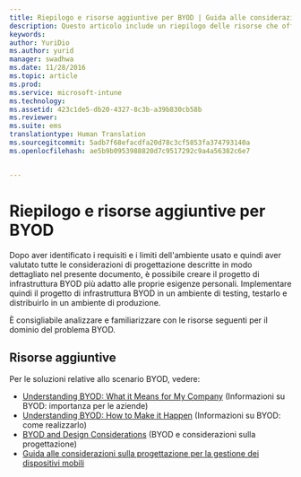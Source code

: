 ```yaml
---
title: Riepilogo e risorse aggiuntive per BYOD | Guida alle considerazioni sulla progettazione per BYOD
description: Questo articolo include un riepilogo delle risorse che offrono dettagli sulle soluzioni relative a uno scenario Bring Your Own Device (BYOD).
keywords: 
author: YuriDio
ms.author: yurid
manager: swadhwa
ms.date: 11/28/2016
ms.topic: article
ms.prod: 
ms.service: microsoft-intune
ms.technology: 
ms.assetid: 423c1de5-db20-4327-8c3b-a39b830cb58b
ms.reviewer: 
ms.suite: ems
translationtype: Human Translation
ms.sourcegitcommit: 5adb7f68efacdfa20d78c3cf5853fa374793140a
ms.openlocfilehash: ae5b9b0953988820d7c9517292c9a4a56382c6e7


---
```


# <a name="byod-summary-and-additional-resources"></a>Riepilogo e risorse aggiuntive per BYOD

Dopo aver identificato i requisiti e i limiti dell'ambiente usato e quindi aver valutato tutte le considerazioni di progettazione descritte in modo dettagliato nel presente documento, è possibile creare il progetto di infrastruttura BYOD più adatto alle proprie esigenze personali. Implementare quindi il progetto di infrastruttura BYOD in un ambiente di testing, testarlo e distribuirlo in un ambiente di produzione.

È consigliabile analizzare e familiarizzare con le risorse seguenti per il dominio del problema BYOD.

## <a name="additional-resources"></a>Risorse aggiuntive

Per le soluzioni relative allo scenario BYOD, vedere:

- [Understanding BYOD: What it Means for My Company](https://channel9.msdn.com/Shows/TechNet+Radio/TechNet-Radio-Part-1-Understanding-BYOD-What-it-Means-for-My-Company) (Informazioni su BYOD: importanza per le aziende)
- [Understanding BYOD: How to Make it Happen](https://channel9.msdn.com/Shows/TechNet+Radio/TechNet-Radio-Part-2-Understanding-BYOD-How-to-Make-it-Happen) (Informazioni su BYOD: come realizzarlo)
- [BYOD and Design Considerations](https://channel9.msdn.com/Shows/TechNet+Radio/TechNet-Radio-Part-3-BYOD-and-Design-Considerations) (BYOD e considerazioni sulla progettazione)
- [Guida alle considerazioni sulla progettazione per la gestione dei dispositivi mobili](http://aka.ms/mdmdcg)



<!--HONumber=Nov16_HO4-->


